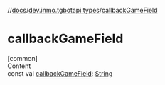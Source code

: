 //[docs](../../index.md)/[dev.inmo.tgbotapi.types](index.md)/[callbackGameField](callback-game-field.md)



# callbackGameField  
[common]  
Content  
const val [callbackGameField](callback-game-field.md): [String](https://kotlinlang.org/api/latest/jvm/stdlib/kotlin/-string/index.html)  



